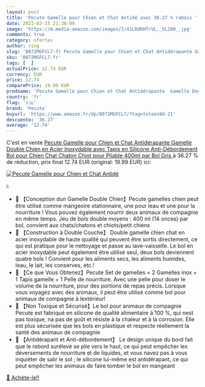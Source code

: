 ```yaml
---
layout: post
title: 'Pecute Gamelle pour Chien et Chat Antidé avec 36.27 % rabais '
date: 2021-02-15 21:38:09
image: 'https://m.media-amazon.com/images/I/41LRdRHTrVL._SL200_.jpg'
comments: true
category: ofertas
author: ring
slug: 'B072MGFCL7-fr Pecute Gamelle pour Chien et Chat Antidérapante Gamelle...'
sku: 'B072MGFCL7-fr'
tags: [  ]
actualPrice: 12.74 EUR
currency: EUR
price: 12.74
comparePrice: 19.99 EUR
prodname: 'Pecute Gamelle pour Chien et Chat Antidérapante  Gamelle Double Chien en Acier Inoxydable avec Tapis en Silicone Anti-Débordement  Bol pour Chien Chat Chaton Chiot pour Pliable  400ml par Bol  Gris '
country: 'fr'
flag: '🇫🇷'
brand: 'Pecute'
buyurl: 'https://www.amazon.fr/dp/B072MGFCL7/?tag=tolees0d-21'
descuento: '36.27'
average: '12.74'
---
```


C'est en vente [Pecute Gamelle pour Chien et Chat Antidérapante  Gamelle Double Chien en Acier Inoxydable avec Tapis en Silicone Anti-Débordement  Bol pour Chien Chat Chaton Chiot pour Pliable  400ml par Bol  Gris ](https://www.amazon.fr/dp/B072MGFCL7/?tag=tolees0d-21)  à  36.27 % de réduction, prix final  12.74 EUR (original: 19.99 EUR) ici:

[![Pecute Gamelle pour Chien et Chat Antidé](https://m.media-amazon.com/images/I/41LRdRHTrVL._SL200_.jpg)](https://www.amazon.fr/dp/B072MGFCL7/?tag=tolees0d-21)

ℹ️:

- 🐾 【Conception dun Gamelle Double Chien】Pecute gamelles chien peut être utilisé comme mangeoire stationnaire, une pour leau et une pour la nourriture ! Vous pouvez également nourrir deux animaux de compagnie en même temps. Jeu de bols double moyens : 400 ml (14 onces) par bol, convient aux chats/chatons et chiots/petit chiens
- 🐾 【Construction à Double Couche】 Double gamelle chien chat en acier inoxydable de haute qualité qui peuvent être sortis directement, ce qui est pratique pour le nettoyage et passe au lave-vaisselle. Le bol en acier inoxydable peut également être utilisé seul, deux bols deviennent quatre bols ! Convient pour les aliments secs, les aliments humides, leau, le lait, les conserves, etc.!
- 🐾 【Ce que Vous Obtenez】Pecute Set de gamelles = 2 Gamelles inox + 1 Tapis gamelle + 1 Pelle de nourriture. Avec une pelle pour doser le volume de la nourriture, pour des portions de repas précis. Lorsque vous voyagez avec des animaux, il peut être utilisé comme bol pour animaux de compagnie à lextérieur!
- 🐾 【Non Toxique et Sécurisé】Le bol pour animaux de compagnie Pecute est fabriqué en silicone de qualité alimentaire à 100 %, qui nest pas toxique, na pas de goût et résiste à la chaleur et à la corrosion. Elle est plus sécurisée que les bols en plastique et respecte réellement la santé des animaux de compagnie
- 🐾 【Antidérapant et Anti-débordement】 Le design unique du bord fait que le rebord surélevé se plie vers le haut, ce qui peut empêcher les déversements de nourriture et de liquides, et vous navez pas à vous inquiéter de salir le sol ; le silicone lui-même est antidérapant, ce qui peut empêcher les animaux de faire tomber le bol en mangeant

[🛒 Achète-le!!](https://www.amazon.fr/dp/B072MGFCL7/?tag=tolees0d-21)
